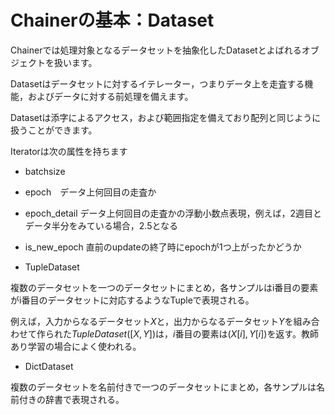# Chainerの基本：Dataset

Chainerでは処理対象となるデータセットを抽象化したDatasetとよばれるオブジェクトを扱います。

Datasetはデータセットに対するイテレーター，つまりデータ上を走査する機能，およびデータに対する前処理を備えます。

Datasetは添字によるアクセス，および範囲指定を備えており配列と同じように扱うことができます。

Iteratorは次の属性を持ちます

* batchsize
* epoch　データ上何回目の走査か
* epoch_detail データ上何回目の走査かの浮動小数点表現，例えば，2週目とデータ半分をみている場合，2.5となる
* is_new_epoch 直前のupdateの終了時にepochが1つ上がったかどうか

* TupleDataset

複数のデータセットを一つのデータセットにまとめ，各サンプルはi番目の要素がi番目のデータセットに対応するようなTupleで表現される。

例えば，入力からなるデータセット$X$と，出力からなるデータセット$Y$を組み合わせて作られた$TupleDataset([X, Y])$は，$i$番目の要素は$(X[i], Y[i])$を返す。教師あり学習の場合によく使われる。

* DictDataset

複数のデータセットを名前付きで一つのデータセットにまとめ，各サンプルは名前付きの辞書で表現される。





